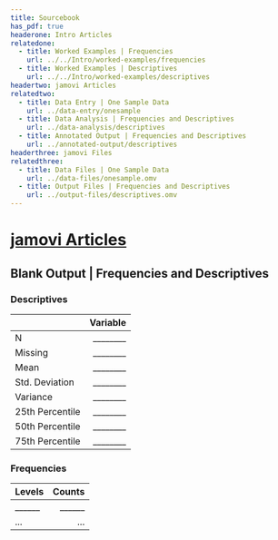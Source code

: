 ```yaml
---
title: Sourcebook
has_pdf: true
headerone: Intro Articles
relatedone:
  - title: Worked Examples | Frequencies
    url: ../../Intro/worked-examples/frequencies
  - title: Worked Examples | Descriptives
    url: ../../Intro/worked-examples/descriptives
headertwo: jamovi Articles
relatedtwo:
  - title: Data Entry | One Sample Data
    url: ../data-entry/onesample
  - title: Data Analysis | Frequencies and Descriptives
    url: ../data-analysis/descriptives
  - title: Annotated Output | Frequencies and Descriptives
    url: ../annotated-output/descriptives
headerthree: jamovi Files
relatedthree:
  - title: Data Files | One Sample Data
    url: ../data-files/onesample.omv
  - title: Output Files | Frequencies and Descriptives
    url: ../output-files/descriptives.omv
---
```


# [jamovi Articles](../index.md)

## Blank Output | Frequencies and Descriptives

### Descriptives

|                 | Variable  |
|-----------------|----------:|
| N               | ________  |
| Missing         | ________  |
| Mean            | ________  |
| Std. Deviation  | ________  |
| Variance        | ________  |
| 25th Percentile | ________  |
| 50th Percentile | ________  |
| 75th Percentile | ________  |

### Frequencies

| Levels | Counts |
|--------|-------:|
| ______ | ______ |
| ...    | ...    |
